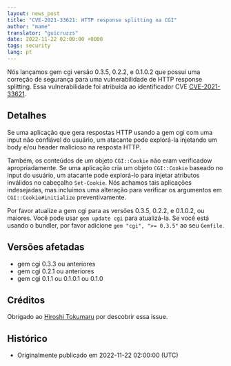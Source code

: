 ```yaml
---
layout: news_post
title: "CVE-2021-33621: HTTP response splitting na CGI"
author: "mame"
translator: "guicruzzs"
date: 2022-11-22 02:00:00 +0000
tags: security
lang: pt
---
```


Nós lançamos gem cgi versão 0.3.5, 0.2.2, e 0.1.0.2 que possui uma correção de segurança para uma vulnerabilidade de HTTP response splitting.
Essa vulnerabilidade foi atribuída ao identificador CVE [CVE-2021-33621](https://nvd.nist.gov/vuln/detail/CVE-2021-33621).

## Detalhes

Se uma aplicação que gera respostas HTTP usando a gem cgi com uma input não confiável do usuário, um atacante pode explorá-la injetando um body e/ou header malicioso na resposta HTTP.

Também, os conteúdos de um objeto `CGI::Cookie` não eram verificadow apropriadamente. Se uma aplicação cria um objeto `CGI::Cookie` baseado no input do usuário, um atacante pode explorá-lo para injetar atributos inválidos no cabeçalho `Set-Cookie`. Nós achamos tais aplicações indesejadas, mas incluímos uma alteração para verificar os argumentos em `CGI::Cookie#initialize` preventivamente.

Por favor atualize a gem cgi para as versões 0.3.5, 0.2.2, e 0.1.0.2, ou maiores. Você pode usar `gem update cgi` para atualizá-la.
Se você está usando o bundler, por favor adicione `gem "cgi", ">= 0.3.5"` ao seu `Gemfile`.

## Versões afetadas

* gem cgi 0.3.3 ou anteriores
* gem cgi 0.2.1 ou anteriores
* gem cgi 0.1.1 ou 0.1.0.1 ou 0.1.0

## Créditos

Obrigado ao [Hiroshi Tokumaru](https://hackerone.com/htokumaru?type=user) por descobrir essa issue.

## Histórico

* Originalmente publicado em 2022-11-22 02:00:00 (UTC)

